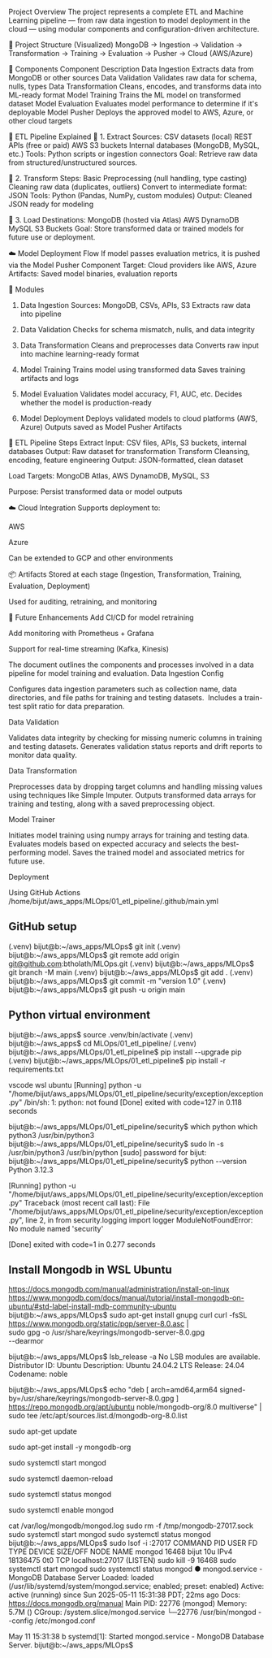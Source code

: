 Project Overview
The project represents a complete ETL and Machine Learning pipeline — from raw data ingestion to model deployment in the cloud — using modular components and configuration-driven architecture.

📁 Project Structure (Visualized)
MongoDB → Ingestion → Validation → Transformation → Training → Evaluation → Pusher → Cloud (AWS/Azure)

🔧 Components
Component Description
Data Ingestion Extracts data from MongoDB or other sources
Data Validation Validates raw data for schema, nulls, types
Data Transformation Cleans, encodes, and transforms data into ML-ready format
Model Training Trains the ML model on transformed dataset
Model Evaluation Evaluates model performance to determine if it's deployable
Model Pusher Deploys the approved model to AWS, Azure, or other cloud targets

🔄 ETL Pipeline Explained
🔹 1. Extract
Sources:
CSV datasets (local)
REST APIs (free or paid)
AWS S3 buckets
Internal databases (MongoDB, MySQL, etc.)
Tools: Python scripts or ingestion connectors
Goal: Retrieve raw data from structured/unstructured sources.

🔸 2. Transform
Steps:
Basic Preprocessing (null handling, type casting)
Cleaning raw data (duplicates, outliers)
Convert to intermediate format: JSON
Tools: Python (Pandas, NumPy, custom modules)
Output: Cleaned JSON ready for modeling

🔻 3. Load
Destinations:
MongoDB (hosted via Atlas)
AWS DynamoDB
MySQL
S3 Buckets
Goal: Store transformed data or trained models for future use or deployment.

☁️ Model Deployment Flow
If model passes evaluation metrics, it is pushed via the Model Pusher Component
Target: Cloud providers like AWS, Azure
Artifacts: Saved model binaries, evaluation reports

🧱 Modules

1. Data Ingestion
   Sources: MongoDB, CSVs, APIs, S3
   Extracts raw data into pipeline

2. Data Validation
   Checks for schema mismatch, nulls, and data integrity

3. Data Transformation
   Cleans and preprocesses data
   Converts raw input into machine learning-ready format

4. Model Training
   Trains model using transformed data
   Saves training artifacts and logs

5. Model Evaluation
   Validates model accuracy, F1, AUC, etc.
   Decides whether the model is production-ready

6. Model Deployment
   Deploys validated models to cloud platforms (AWS, Azure)
   Outputs saved as Model Pusher Artifacts

🔄 ETL Pipeline Steps
Extract
Input: CSV files, APIs, S3 buckets, internal databases
Output: Raw dataset for transformation
Transform
Cleansing, encoding, feature engineering
Output: JSON-formatted, clean dataset

Load
Targets: MongoDB Atlas, AWS DynamoDB, MySQL, S3

Purpose: Persist transformed data or model outputs

☁️ Cloud Integration
Supports deployment to:

AWS

Azure

Can be extended to GCP and other environments

📦 Artifacts
Stored at each stage (Ingestion, Transformation, Training, Evaluation, Deployment)

Used for auditing, retraining, and monitoring

🚀 Future Enhancements
Add CI/CD for model retraining

Add monitoring with Prometheus + Grafana

Support for real-time streaming (Kafka, Kinesis)

The document outlines the components and processes involved in a data pipeline for model training and evaluation.
Data Ingestion Config ​

Configures data ingestion parameters such as collection name, data directories, and file paths for training and testing datasets. ​
Includes a train-test split ratio for data preparation.

Data Validation

Validates data integrity by checking for missing numeric columns in training and testing datasets.
Generates validation status reports and drift reports to monitor data quality.

Data Transformation

Preprocesses data by dropping target columns and handling missing values using techniques like Simple Imputer.
Outputs transformed data arrays for training and testing, along with a saved preprocessing object.

Model Trainer

Initiates model training using numpy arrays for training and testing data.
Evaluates models based on expected accuracy and selects the best-performing model.
Saves the trained model and associated metrics for future use.

Deployment

Using GitHub Actions
/home/bijut/aws_apps/MLOps/01_etl_pipeline/.github/main.yml

## GitHub setup

(.venv) bijut@b:~/aws_apps/MLOps$ git init
(.venv) bijut@b:~/aws_apps/MLOps$ git remote add origin git@github.com:btholath/MLOps.git
(.venv) bijut@b:~/aws_apps/MLOps$ git branch -M main
(.venv) bijut@b:~/aws_apps/MLOps$ git add .
(.venv) bijut@b:~/aws_apps/MLOps$ git commit -m "version 1.0"
(.venv) bijut@b:~/aws_apps/MLOps$ git push -u origin main

## Python virtual environment

bijut@b:~/aws_apps$ source .venv/bin/activate
(.venv) bijut@b:~/aws_apps$ cd MLOps/01_etl_pipeline/
(.venv) bijut@b:~/aws_apps/MLOps/01_etl_pipeline$ pip install --upgrade pip
(.venv) bijut@b:~/aws_apps/MLOps/01_etl_pipeline$ pip install -r requirements.txt

vscode wsl ubuntu
[Running] python -u "/home/bijut/aws_apps/MLOps/01_etl_pipeline/security/exception/exception.py"
/bin/sh: 1: python: not found
[Done] exited with code=127 in 0.118 seconds

bijut@b:~/aws_apps/MLOps/01_etl_pipeline/security$ which python
which python3
/usr/bin/python3
bijut@b:~/aws_apps/MLOps/01_etl_pipeline/security$ sudo ln -s /usr/bin/python3 /usr/bin/python
[sudo] password for bijut:
bijut@b:~/aws_apps/MLOps/01_etl_pipeline/security$ python --version
Python 3.12.3

[Running] python -u "/home/bijut/aws_apps/MLOps/01_etl_pipeline/security/exception/exception.py"
Traceback (most recent call last):
File "/home/bijut/aws_apps/MLOps/01_etl_pipeline/security/exception/exception.py", line 2, in <module>
from security.logging import logger
ModuleNotFoundError: No module named 'security'

[Done] exited with code=1 in 0.277 seconds

## Install Mongodb in WSL Ubuntu

https://docs.mongodb.com/manual/administration/install-on-linux
https://www.mongodb.com/docs/manual/tutorial/install-mongodb-on-ubuntu/#std-label-install-mdb-community-ubuntu
bijut@b:~/aws_apps/MLOps$
sudo apt-get install gnupg curl
curl -fsSL https://www.mongodb.org/static/pgp/server-8.0.asc | \
 sudo gpg -o /usr/share/keyrings/mongodb-server-8.0.gpg \
 --dearmor

bijut@b:~/aws_apps/MLOps$ lsb_release -a
No LSB modules are available.
Distributor ID: Ubuntu
Description: Ubuntu 24.04.2 LTS
Release: 24.04
Codename: noble

bijut@b:~/aws_apps/MLOps$
echo "deb [ arch=amd64,arm64 signed-by=/usr/share/keyrings/mongodb-server-8.0.gpg ] https://repo.mongodb.org/apt/ubuntu noble/mongodb-org/8.0 multiverse" | sudo tee /etc/apt/sources.list.d/mongodb-org-8.0.list

sudo apt-get update

sudo apt-get install -y mongodb-org

sudo systemctl start mongod

sudo systemctl daemon-reload

sudo systemctl status mongod

sudo systemctl enable mongod

cat /var/log/mongodb/mongod.log
sudo rm -f /tmp/mongodb-27017.sock
sudo systemctl start mongod
sudo systemctl status mongod
bijut@b:~/aws_apps/MLOps$ sudo lsof -i :27017
COMMAND PID USER FD TYPE DEVICE SIZE/OFF NODE NAME
mongod 16468 bijut 10u IPv4 18136475 0t0 TCP localhost:27017 (LISTEN)
sudo kill -9 16468
sudo systemctl start mongod
sudo systemctl status mongod
● mongod.service - MongoDB Database Server
Loaded: loaded (/usr/lib/systemd/system/mongod.service; enabled; preset: enabled)
Active: active (running) since Sun 2025-05-11 15:31:38 PDT; 22ms ago
Docs: https://docs.mongodb.org/manual
Main PID: 22776 (mongod)
Memory: 5.7M ()
CGroup: /system.slice/mongod.service
└─22776 /usr/bin/mongod --config /etc/mongod.conf

May 11 15:31:38 b systemd[1]: Started mongod.service - MongoDB Database Server.
bijut@b:~/aws_apps/MLOps$
